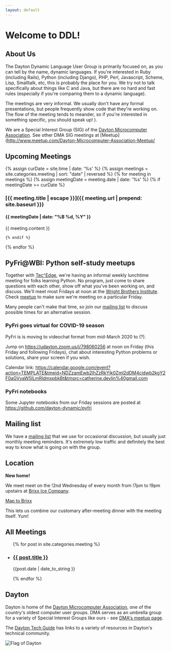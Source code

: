 ```yaml
---
layout: default
---
```


# Welcome to DDL!

## About Us

The Dayton Dynamic Language User Group is primarily focused on, as
you can tell by the name, dynamic languages. If you're interested
in Ruby (including Rails), Python (including Django), PHP, Perl,
Javascript, Scheme, Lisp, Smalltalk, etc, this is probably the place
for you. We try not to talk specifically about things like C
and Java, but there are no hard and fast rules (especially if
you're comparing them to a dynamic language).

The meetings are very informal. We usually don't have any
formal presentations, but people frequently show code that they're
working on. The flow of the meeting tends to meander, so if you're
interested in something specific, you should speak up!
).

We are a Special Interest Group (SIG) of the [Dayton Microcomputer 
Association](http://dma1.org/).  See other DMA SIG meetings
at [Meetup](http://www.meetup.com/Dayton-Microcomputer-Association-Meetup/
<a name="#next-meeting-topic"></a>

## Upcoming Meetings

{% assign curDate = site.time | date: '%s' %}
{% assign meetings = site.categories.meeting | sort: "date" | reversed %}
{% for meeting in meetings %}
    {% assign meetingDate = meeting.date | date: '%s' %}
    {% if meetingDate >= curDate %}

### [{{ meeting.title | escape }}]({{ meeting.url | prepend: site.baseurl }})

#### {{ meetingDate | date: "%B %d, %Y" }}

{{ meeting.content }}

    {% endif %}
{% endfor %}

<a name="ml"></a>

## PyFri@WBI: Python self-study meetups

Together with [Tec^Edge](http://wbi-icc.com/centers-services/tecedge-icc), 
we're having an informal weekly lunchtime meeting
for folks learning Python.  No program, just come to share questions with each 
other, show off what you've been working on, and discuss.  We'll meet most 
Fridays at noon at the [Wright Brothers Institute](https://www.wbi-innovates.com/).  Check 
[meetup](https://www.meetup.com/Dayton-Microcomputer-Association-Meetup)
to make sure we're meeting on a particular Friday.

Many people can't make that time, so join our 
[mailing list](http://lists.dma1.org/listinfo.cgi/dynamic-lang-sig-dma1.org) 
to discuss possible times for an alternative session.

### PyFri goes virtual for COVID-19 season

PyFri is is moving to videochat format from mid-March 2020 to (?).

Jump on https://udayton.zoom.us/j/798060256 at noon on Friday (this Friday and following Fridays), chat about interesting Python problems or solutions, share your screen if you wish.  

Calendar link:
https://calendar.google.com/event?action=TEMPLATE&tmeid=NDZzamEwb2lhZzRkYjk0Zml2dDM4cjdwb2kgY2F0aGVyaW5lLmRldmxpbkBt&tmsrc=catherine.devlin%40gmail.com

### PyFri notebooks 

Some Jupyter notebooks from our Friday sessions are posted at https://github.com/dayton-dynamic/pyfri

## Mailing list

We have a [mailing list](http://lists.dma1.org/listinfo.cgi/dynamic-lang-sig-dma1.org) that we use for occasional discussion, but usually just monthly meeting reminders. It's extremely low traffic and definitely the best way to know what is going on with the group.

<a name="location"></a>

## Location

**New home!** 

We meet meet on the !2nd Wednesday of every month from
!7pm to !9pm upstairs at [Brixx Ice Company](https://www.brixxicecompany.com/).

[Map to Brixx](https://www.google.com/maps/place/Brixx+Ice+Company/@39.7635846,-84.1858403,17z/data=!3m1!4b1!4m5!3m4!1s0x884083fd2dda9455:0x1bad2c04f439a0b6!8m2!3d39.7635846!4d-84.1836462)

This lets us combine our customary after-meeting dinner with the 
meeting itself.  Yum!

<a name="past-meetings"></a>

## All Meetings

<ul>

{% for post in site.categories.meeting %}

  <li>
    <a href="{{ post.url }}">
      <h3> {{ post.title }}</h3>
    </a>
    {{post.date | date_to_string }}
  </li>

{% endfor %}

</ul>

<a name="dayton"></a>

## Dayton

Dayton is home of the [Dayton Microcomputer Association](http://dma1.org/), one of the 
country's oldest computer user groups.  DMA serves as an umbrella group for a variety of 
Special Interest Groups like ours - see 
[DMA's meetup page](http://www.meetup.com/Dayton-Microcomputer-Association-Meetup/).

The [Dayton Tech Guide](http://www.daytontechguide.com/) has links to a variety 
of resources in Dayton's technical community.
 
![Flag of Dayton](http://i0.wp.com/www.gemcityhilltop.org/wp-content/uploads/2012/12/Dayton-Flag.jpg?fit=300%2C225)
